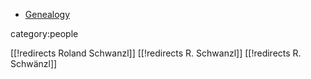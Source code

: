 


* [Genealogy](http://www.genealogy.ams.org/id.php?id=95086)

category:people

[[!redirects Roland Schwanzl]]
[[!redirects R. Schwanzl]]
[[!redirects R. Schwänzl]]